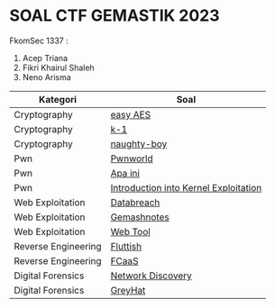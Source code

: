 # SOAL CTF GEMASTIK 2023

FkomSec 1337 :

1. Acep Triana
2. Fikri Khairul Shaleh
3. Neno Arisma



| Kategori            | Soal                                                                                                                                                                                                                                                                                              | 
| ------------------- | ---------------------------------------------------------------------------------------------------------------------------------------------------------------------------------------------------------------------------------------------------------------------------------------------------- |
| Cryptography        | [easy AES](https://github.com/aceptriana/CTF-Gemastik2023/blob/main/Cryptography/easy%20AES.md)  | 
| Cryptography            | [k-1](https://github.com/aceptriana/CTF-Gemastik2023/blob/main/Cryptography/k-1.md)                                            |
| Cryptography            | [naughty-boy](https://github.com/aceptriana/CTF-Gemastik2023/blob/main/Cryptography/naughty-boy.md)                        |
| Pwn       | [Pwnworld](https://github.com/aceptriana/CTF-Gemastik2023/blob/main/Pwn/Pwnworld.md) |
| Pwn       | [Apa ini](https://github.com/aceptriana/CTF-Gemastik2023/blob/main/Pwn/Apa%20ini.md)                                     |
| Pwn       | [Introduction into Kernel Exploitation](https://github.com/aceptriana/CTF-Gemastik2023/blob/main/Pwn/Introduction%20into%20Kernel%20Exploitation.md)                           |
| Web Exploitation | [Databreach](https://github.com/aceptriana/CTF-Gemastik2023/blob/main/Web%20Exploit/Databreach.md)             |
| Web Exploitation            | [Gemashnotes](https://github.com/aceptriana/CTF-Gemastik2023/blob/main/Web%20Exploit/Gemashnotes.md)                               |
| Web Exploitation            | [Web Tool](https://github.com/aceptriana/CTF-Gemastik2023/blob/main/Web%20Exploit/Web%20Tool.md)                               |
| Reverse Engineering            | [Fluttish](https://github.com/aceptriana/CTF-Gemastik2023/blob/main/Reverse%20Engineering/Fluttish.md)                               |
| Reverse Engineering            | [FCaaS](https://github.com/aceptriana/CTF-Gemastik2023/blob/main/Reverse%20Engineering/FCaaS.md)                               |
| Digital Forensics            | [Network Discovery](https://github.com/aceptriana/CTF-Gemastik2023/blob/main/Digital%20Forensics/Network%20Discovery.md)                               |
| Digital Forensics            | [GreyHat](https://github.com/aceptriana/CTF-Gemastik2023/blob/main/Digital%20Forensics/GreyHat.md)                               |
